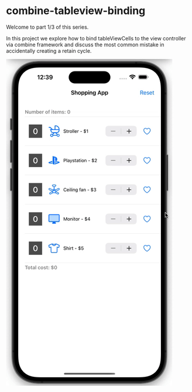 # combine-tableview-binding

Welcome to part 1/3 of this series.

In this project we explore how to bind tableViewCells to the view controller via combine framework and discuss the most common mistake in accidentally creating a retain cycle.

![Demo](https://raw.githubusercontent.com/kelvinfok/combine-tableview-binding/main/demo.gif)
